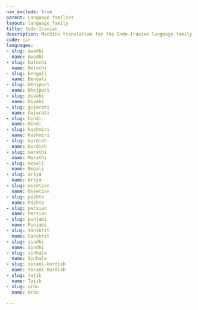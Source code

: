 ```yaml
---
nav_exclude: true
parent: Language families
layout: language_family
title: Indo-Iranian
description: Machine translation for the Indo-Iranian language family
code: iir
languages:
- slug: awadhi
  name: Awadhi
- slug: balochi
  name: Balochi
- slug: bengali
  name: Bengali
- slug: bhojpuri
  name: Bhojpuri
- slug: divehi
  name: Divehi
- slug: gujarati
  name: Gujarati
- slug: hindi
  name: Hindi
- slug: kashmiri
  name: Kashmiri
- slug: kurdish
  name: Kurdish
- slug: marathi
  name: Marathi
- slug: nepali
  name: Nepali
- slug: oriya
  name: Oriya
- slug: ossetian
  name: Ossetian
- slug: pashto
  name: Pashto
- slug: persian
  name: Persian
- slug: punjabi
  name: Punjabi
- slug: sanskrit
  name: Sanskrit
- slug: sindhi
  name: Sindhi
- slug: sinhala
  name: Sinhala
- slug: sorani-kurdish
  name: Sorani Kurdish
- slug: tajik
  name: Tajik
- slug: urdu
  name: Urdu

---
```


